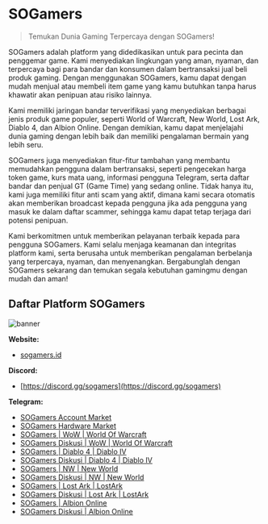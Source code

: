 # SOGamers

> Temukan Dunia Gaming Terpercaya dengan SOGamers!


SOGamers adalah platform yang didedikasikan untuk para pecinta dan penggemar game. Kami menyediakan lingkungan yang aman, nyaman, dan terpercaya bagi para bandar dan konsumen dalam bertransaksi jual beli produk gaming. Dengan menggunakan SOGamers, kamu dapat dengan mudah menjual atau membeli item game yang kamu butuhkan tanpa harus khawatir akan penipuan atau risiko lainnya.

Kami memiliki jaringan bandar terverifikasi yang menyediakan berbagai jenis produk game populer, seperti World of Warcraft, New World, Lost Ark, Diablo 4, dan Albion Online. Dengan demikian, kamu dapat menjelajahi dunia gaming dengan lebih baik dan memiliki pengalaman bermain yang lebih seru.

SOGamers juga menyediakan fitur-fitur tambahan yang membantu memudahkan pengguna dalam bertransaksi, seperti pengecekan harga token game, kurs mata uang, informasi pengguna Telegram, serta daftar bandar dan penjual GT (Game Time) yang sedang online. Tidak hanya itu, kami juga memiliki fitur anti scam yang aktif, dimana kami secara otomatis akan memberikan broadcast kepada pengguna jika ada pengguna yang masuk ke dalam daftar scammer, sehingga kamu dapat tetap terjaga dari potensi penipuan.

Kami berkomitmen untuk memberikan pelayanan terbaik kepada para pengguna SOGamers. Kami selalu menjaga keamanan dan integritas platform kami, serta berusaha untuk memberikan pengalaman berbelanja yang terpercaya, nyaman, dan menyenangkan. Bergabunglah dengan SOGamers sekarang dan temukan segala kebutuhan gamingmu dengan mudah dan aman!



## Daftar Platform SOGamers

![banner](https://cdn.discordapp.com/attachments/1118845810919100467/1126648688522043584/SOG_HEADER.png)

**Website:**
 - [sogamers.id](https://sogamers.id/)
 
**Discord:**
 - [https://discord.gg/sogamers](https://discord.gg/sogamers)

**Telegram:**
 - [SOGamers Account Market](https://t.me/SOGamersAccount)
 - [SOGamers Hardware Market](https://t.me/SOGamersHardware)
 - [SOGamers | WoW | World Of Warcraft](https://t.me/SOGamersDemandWoW)
 - [SOGamers Diskusi | WoW | World Of Warcraft](https://t.me/SOGamersDiskusiWoW)
 - [SOGamers | Diablo 4 | Diablo IV](https://t.me/SOGamersDemandDiablo)
 - [SOGamers Diskusi | Diablo 4 | Diablo IV](https://t.me/SOGamersDiskusiDiablo)
 - [SOGamers | NW | New World](https://t.me/SOGamersDemandNW)
 - [SOGamers Diskusi | NW | New World](https://t.me/SOGamersDiskusiNW)
 - [SOGamers | Lost Ark | LostArk](https://t.me/SOGamersDemandLostArk)
 - [SOGamers Diskusi | Lost Ark | LostArk](https://t.me/SOGamersDiskusiLostArk)
 - [SOGamers | Albion Online](https://t.me/SOGamersDemandAlbionOnline)
 - [SOGamers Diskusi | Albion Online](https://t.me/SOGamersDiskusiAlbionOnline)




